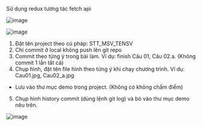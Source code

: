 Sử dụng redux tương tác fetch api

![image](https://github.com/yw07761/TBDD-CK/assets/89188722/39a2b88c-be7b-44c8-8eb5-319d33060be7)


![image](https://github.com/yw07761/TBDD-CK/assets/89188722/273d46d3-0007-45a3-bf06-28e9b813c7bd)

1. Đặt tên project theo cú pháp: STT_MSV_TENSV
2. Chỉ commit ở local không push lên git repo
3. Commit theo từng ý trong bài làm. Ví dụ: finish Câu 01, Câu 02.a. (Không commit 1 lần tất cả)
4. Chụp hình, đặt tên file hình theo từng ý khi chạy chương trình. Ví dụ: Cau01.jpg, Cau02_a.jpg
- Lưu vào thư mục demo trong project. (Không có không chấm điểm)
5. Chụp hình history commit (dùng lệnh git log) và bỏ vào thư mục demo nêu trên.

![image](https://github.com/yw07761/TBDD-CK/assets/89188722/21bd8545-d768-4f54-b1ee-7af9b8ed80c6)
